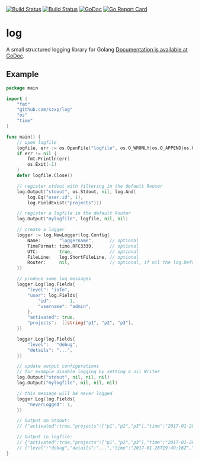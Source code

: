 
[![Build Status](https://travis-ci.org/szxp/log.svg?branch=master)](https://travis-ci.org/szxp/log)
[![Build Status](https://ci.appveyor.com/api/projects/status/github/szxp/log?branch=master&svg=true)](https://ci.appveyor.com/project/szxp/log)
[![GoDoc](https://godoc.org/github.com/szxp/log?status.svg)](https://godoc.org/github.com/szxp/log)
[![Go Report Card](https://goreportcard.com/badge/github.com/szxp/log)](https://goreportcard.com/report/github.com/szxp/log)

# log
A small structured logging library for Golang
[Documentation is available at GoDoc](https://godoc.org/github.com/szxp/log).


## Example
```go
package main

import (
	"fmt"
	"github.com/szxp/log"
	"os"
	"time"
)

func main() {
	// open logfile
	logfile, err := os.OpenFile("logfile", os.O_WRONLY|os.O_APPEND|os.O_CREATE, 0777)
	if err != nil {
		fmt.Println(err)
		os.Exit(-1)
	}
	defer logfile.Close()

	// register stdout with filtering in the default Router
	log.Output("stdout", os.Stdout, nil, log.And(
		log.Eq("user.id", 1),
		log.FieldExist("projects")))

	// register a logfile in the default Router
	log.Output("mylogfile", logfile, nil, nil)

	// create a logger
	logger := log.NewLogger(log.Config{
		Name:       "loggername",      // optional
		TimeFormat: time.RFC3339,      // optional
		UTC:        true,              // optional
		FileLine:   log.ShortFileLine, // optional
		Router:     nil,               // optional, if nil the log.DefaultRouter will be used
	})

	// produce some log messages
	logger.Log(log.Fields{
		"level": "info",
		"user": log.Fields{
			"id":       1,
			"username": "admin",
		},
		"activated": true,
		"projects":  []string{"p1", "p2", "p3"},
	})

	logger.Log(log.Fields{
		"level":   "debug",
		"details": "...",
	})

	// update output configurations
	// for example disable logging by setting a nil Writer
	log.Output("stdout", nil, nil, nil)
	log.Output("mylogfile", nil, nil, nil)

	// this message will be never logged
	logger.Log(log.Fields{
		"neverLogged": 1,
	})

	// Output on Stdout:
	// {"activated":true,"projects":["p1","p2","p3"],"time":"2017-01-28T19:48:38Z","logger":"loggername","file":"example.go:45","level":"info","user":{"id":1,"username":"admin"}}

	// Output in logfile:
	// {"activated":true,"projects":["p1","p2","p3"],"time":"2017-01-28T19:49:16Z","logger":"loggername","file":"example.go:45","level":"info","user":{"id":1,"username":"admin"}}
	// {"level":"debug","details":"...","time":"2017-01-28T19:49:16Z","logger":"loggername","file":"example.go:50"}
}
```

